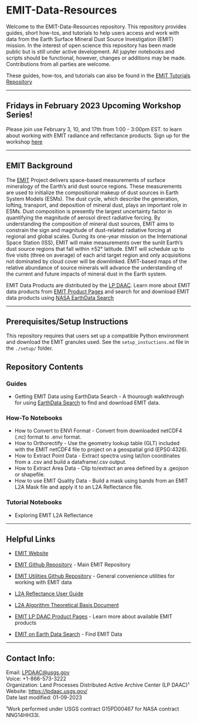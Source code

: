 # EMIT-Data-Resources

Welcome to the EMIT-Data-Resources repository. This repository provides guides, short how-tos, and tutorials to help users access and work with data from the Earth Surface Mineral Dust Source Investigation (EMIT) mission. In the interest of open science this repository has been made public but is still under active development. All jupyter notebooks and scripts should be functional, however, changes or additions may be made. Contributions from all parties are welcome.

These guides, how-tos, and tutorials can also be found in the [EMIT Tutorials Repository](https://github.com/emit-sds/tutorials)

---
## Fridays in February 2023 Upcoming Workshop Series!

Please join use February 3, 10, and 17th from 1:00 - 3:00pm EST. to learn about working with EMIT radiance and relfectance products. Sign up for the workshop [here](https://tinyurl.com/2tp3cx3t)

---

## EMIT Background  

The [EMIT](https://earth.jpl.nasa.gov/emit/) Project delivers space-based measurements of surface mineralogy of the Earth’s arid dust source regions. These measurements are used to initialize the compositional makeup of dust sources in Earth System Models (ESMs). The dust cycle, which describe the generation, lofting, transport, and deposition of mineral dust, plays an important role in ESMs.  Dust composition is presently the largest uncertainty factor in quantifying the magnitude of aerosol direct radiative forcing.  By understanding the composition of mineral dust sources, EMIT aims to constrain the sign and magnitude of dust-related radiative forcing at regional and global scales. During its one-year mission on the International Space Station (ISS), EMIT will make measurements over the sunlit Earth’s dust source regions that fall within ±52° latitude. EMIT will schedule up to five visits (three on average) of each arid target region and only acquisitions not dominated by cloud cover will be downlinked. EMIT-based maps of the relative abundance of source minerals will advance the understanding of the current and future impacts of mineral dust in the Earth system.  

EMIT Data Products are distributed by the [LP DAAC](https://lpdaac.usgs.gov/). Learn more about EMIT data products from [EMIT Product Pages](https://lpdaac.usgs.gov/product_search/?query=emit&status=Operational&view=cards&sort=title) and search for and download EMIT data products using [NASA EarthData Search](https://search.earthdata.nasa.gov/search?q=%22EMIT%22)

---

## Prerequisites/Setup Instructions

This repository requires that users set up a compatible Python environment and download the EMIT granules used. See the `setup_instuctions.md` file in the `./setup/` folder.

## Repository Contents  

### **Guides**  

+ Getting EMIT Data using EarthData Search - A thourough walkthrough for using [EarthData Search](https://search.earthdata.nasa.gov/search) to find and download EMIT data.

### **How-To Notebooks**

+ How to Convert to ENVI Format - Convert from downloaded netCDF4 (.nc) format to .envi format.
+ How to Orthorectify - Use the geometry lookup table (GLT) included with the EMIT netCDF4 file to project on a geospatial grid (EPSG:4326).
+ How to Extract Point Data  - Extract spectra using lat/lon coordinates from a .csv and build a dataframe/.csv output.
+ How to Extract Area Data - Clip to/extract an area defined by a .geojson or shapefile.
+ How to use EMIT Quality Data - Build a mask using bands from  an EMIT L2A Mask file and apply it to an L2A Reflectance file.

### **Tutorial Notebooks**  

+ Exploring EMIT L2A Reflectance  

---

## Helpful Links  

+ [EMIT Website](https://earth.jpl.nasa.gov/emit/)  

+ [EMIT Github Repository](https://github.com/emit-sds) - Main EMIT Repository  

+ [EMIT Utilities Github Repository](https://github.com/emit-sds/emit-utils) - General convenience utilities for working with EMIT data

+ [L2A Reflectance User Guide](https://lpdaac.usgs.gov/documents/1569/EMITL2ARFL_User_Guide_v1.pdf)  

+ [L2A Algorithm Theoretical Basis Document](https://lpdaac.usgs.gov/documents/1571/EMITL2A_ATBD_v1.pdf)  

+ [EMIT LP DAAC Product Pages](https://lpdaac.usgs.gov/product_search/?query=emit&status=Operational&view=cards&sort=title) - Learn more about available EMIT products  

+ [EMIT on Earth Data Search](https://search.earthdata.nasa.gov/search?q=%22EMIT%22) - Find EMIT Data  

---

## Contact Info:  

Email: LPDAAC@usgs.gov  
Voice: +1-866-573-3222  
Organization: Land Processes Distributed Active Archive Center (LP DAAC)¹  
Website: <https://lpdaac.usgs.gov/>  
Date last modified: 01-09-2023  

¹Work performed under USGS contract G15PD00467 for NASA contract NNG14HH33I.  
